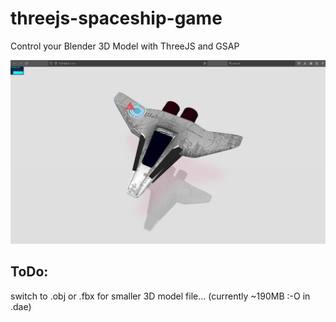 # threejs-spaceship-game
Control your Blender 3D Model with ThreeJS and GSAP

<img src="https://github.com/peteee/threejs-spaceship-game/blob/main/Screenshot%20from%202024-06-01%2009-30-41.png?raw=true">

## ToDo:
switch to .obj or .fbx for smaller 3D model file... (currently ~190MB :-O in .dae)
